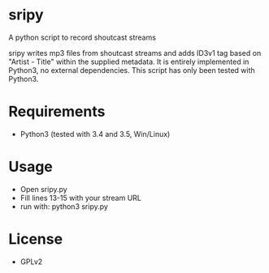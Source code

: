 # sripy
A python script to record shoutcast streams

sripy writes mp3 files from shoutcast streams and adds ID3v1 tag based on "Artist - Title" within the supplied metadata. It is entirely implemented in Python3, no external dependencies. This script has only been tested with Python3.

Requirements
====
* Python3 (tested with 3.4 and 3.5, Win/Linux)


Usage
====
* Open sripy.py
* Fill lines 13-15 with your stream URL
* run with: python3 sripy.py

License
====
* GPLv2
